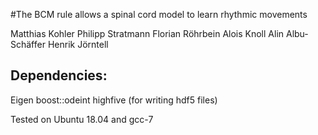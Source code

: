 #The BCM rule allows a spinal cord model to learn rhythmic movements

Matthias Kohler
Philipp Stratmann
Florian Röhrbein
Alois Knoll
Alin Albu-Schäffer
Henrik Jörntell

## Dependencies:
Eigen
boost::odeint
highfive (for writing hdf5 files)

Tested on Ubuntu 18.04 and gcc-7
